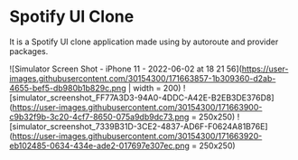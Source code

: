# Spotify UI Clone

It is a Spotify UI clone application made using by autoroute and provider packages.


![Simulator Screen Shot - iPhone 11 - 2022-06-02 at 18 21 56](https://user-images.githubusercontent.com/30154300/171663857-1b309360-d2ab-4655-bef5-db980b1b829c.png | width = 200)
![simulator_screenshot_FF77A3D3-94A0-4DDC-A42E-B2EB3DE376D8](https://user-images.githubusercontent.com/30154300/171663900-c9b32f9b-3c20-4cf7-8650-075a9db9dc73.png = 250x250)
![simulator_screenshot_7339B31D-3CE2-4837-AD6F-F0624A81B76E](https://user-images.githubusercontent.com/30154300/171663920-eb102485-0634-434e-ade2-017697e307ec.png = 250x250)


